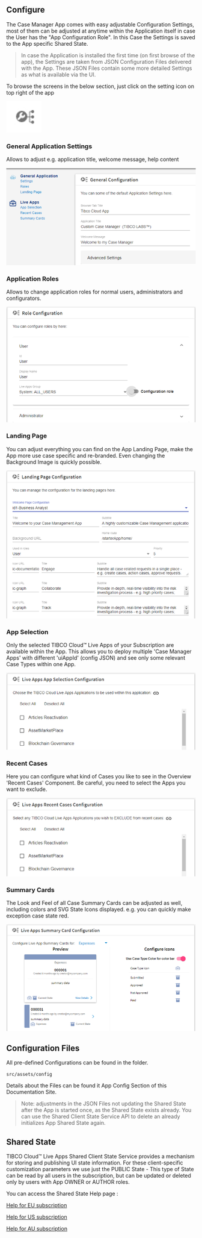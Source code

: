 ## Configure

The Case Manager App comes with easy adjustable Configuration Settings, most of them can be adjusted at anytime within the Application itself in case the User has the "App Configuration Role". In this Case the Settings is saved to the App specific Shared State.

> In case the Application is installed the first time (on first browse of the app), the Settings are taken from JSON Configuration Files delivered with the App. These JSON Files contain some more detailed Settings as what is available via the UI.

To browse the screens in the below section, just click on the setting icon on top right of the app

![](002-configure-icon.png)

### General Application Settings

Allows to adjust e.g. application title, welcome message, help content

![](002-app-settings-overview.png)

### Application Roles

Allows to change application roles for normal users, administrators and configurators.

![](002-app-settings-roles.png)

### Landing Page

You can adjust everything you can find on the App Landing Page, make the App more use case specific and re-branded. Even changing the Background Image is quickly possible.

![](002-app-settings-landing.png)

### App Selection

Only the selected TIBCO Cloud™ Live Apps of your Subscription are available within the App. This allows you to deploy multiple 'Case Manager Apps' with different 'uiAppId' (config JSON) and see only some relevant Case Types within one App.

![](002-app-settings-apps.png)

### Recent Cases

Here you can configure what kind of Cases you like to see in the Overview 'Recent Cases' Component.
Be careful, you need to select the Apps you want to exclude.

![](002-app-settings-recent.png)

### Summary Cards

The Look and Feel of all Case Summary Cards can be adjusted as well, including colors and SVG State Icons displayed. e.g. you can quickly make exception case state red.

![](002-app-settings-casecards.png)

## Configuration Files

All pre-defined Configurations can be found in the folder.

```
src/assets/config
```

Details about the Files can be found it App Config Section of this Documentation Site.

> Note: adjustments in the JSON Files not updating the Shared State after the App is started once, as the Shared State exists already. You can use the Shared Client State Service API to delete an already initializes App Shared State again.

## Shared State

TIBCO Cloud™ Live Apps Shared Client State Service provides a mechanism for storing and publishing UI state information. For these client-specific customization parameters we use just the PUBLIC State - This type of State can be read by all users in the subscription, but can be updated or deleted only by users with App OWNER or AUTHOR roles.

You can access the Shared State Help page :

[Help for EU subscription](https://eu.liveapps.cloud.tibco.com/apps/api-explorer/index.html#/swaggerUi?feature=..~2Fyaml~2Fss-service.v1.yaml)

[Help for US subscription](https://liveapps.cloud.tibco.com/apps/api-explorer/index.html#/swaggerUi?feature=..~2Fyaml~2Fss-service.v1.yaml)

[Help for AU subscription](https://au.liveapps.cloud.tibco.com/apps/api-explorer/index.html#/swaggerUi?feature=..~2Fyaml~2Fss-service.v1.yaml)
